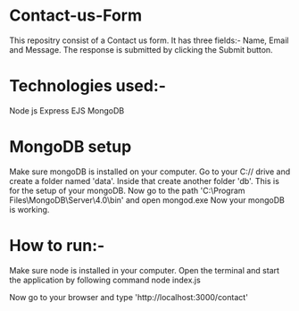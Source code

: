 # Contact-us-Form

This repositry consist of a Contact us form. It has three fields:- Name, Email and Message. The response is submitted by clicking the Submit button.
# Technologies used:-
Node js
Express
EJS
MongoDB



# MongoDB setup
Make sure mongoDB is installed on your computer.
Go to your C:// drive and create a folder named 'data'. Inside that create another folder 'db'.
This is for the setup of your mongoDB.
Now go to the path 'C:\Program Files\MongoDB\Server\4.0\bin' and open mongod.exe
Now your mongoDB is working.

# How to run:-
 
Make sure node is installed in your computer. Open the terminal and start the application by following command
node index.js

Now go to your browser and type  'http://localhost:3000/contact'
